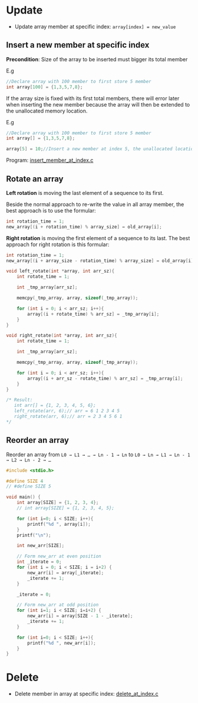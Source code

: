 # Update

* Update array member at specific index: ``array[index] = new_value``

## Insert a new member at specific index

**Precondition**: Size of the array to be inserted must bigger its total member

E.g 

```c
//Declare array with 100 member to first store 5 member
int array[100] = {1,3,5,7,8};
```

If the array size is fixed with its first total members, there will error later when inserting the new member because the array will then be extended to the unallocated memory location.

E.g

```c
//Declare array with 100 member to first store 5 member
int array[] = {1,3,5,7,8};

array[5] = 10;//Insert a new member at index 5, the unallocated location, result in memory segment fault
```

Program: [insert_member_at_index.c](insert_member_at_index.c)
 
## Rotate an array
**Left rotation** is moving the last element of a sequence to its first.

Beside the normal approach to re-write the value in all array member, the best approach is to use the formular:

```c
int rotation_time = 1;
new_array[(i + rotation_time) % array_size] = old_array[i];
```
**Right rotation** is moving the first element of a sequence to its last. The best approach for right rotation is this formular:
```c
int rotation_time = 1;
new_array[(i + array_size - rotation_time) % array_size] = old_array[i];
```
```c
void left_rotate(int *array, int arr_sz){
    int rotate_time = 1;

    int _tmp_array[arr_sz];

    memcpy(_tmp_array, array, sizeof(_tmp_array));

    for (int i = 0; i < arr_sz; i++){
        array[(i + rotate_time) % arr_sz] = _tmp_array[i];
    }
}

void right_rotate(int *array, int arr_sz){
    int rotate_time = 1;

    int _tmp_array[arr_sz];

    memcpy(_tmp_array, array, sizeof(_tmp_array));

    for (int i = 0; i < arr_sz; i++){
        array[(i + arr_sz - rotate_time) % arr_sz] = _tmp_array[i];
    }
}

/* Result:
   int arr[] = {1, 2, 3, 4, 5, 6};
   left_rotate(arr, 6);// arr = 6 1 2 3 4 5
   right_rotate(arr, 6);// arr = 2 3 4 5 6 1
*/
```
## Reorder an array
Reorder an array from ``L0 → L1 → … → Ln - 1 → Ln`` to ``L0 → Ln → L1 → Ln - 1 → L2 → Ln - 2 → …``

```c
#include <stdio.h>

#define SIZE 4
// #define SIZE 5

void main() {
    int array[SIZE] = {1, 2, 3, 4};
    // int array[SIZE] = {1, 2, 3, 4, 5};

	for (int i=0; i < SIZE; i++){
		printf("%d ", array[i]);
	}
    printf("\n");

    int new_arr[SIZE];

    // Form new_arr at even position
    int _iterate = 0;
    for (int i = 0; i < SIZE; i = i+2) {
        new_arr[i] = array[_iterate];
        _iterate += 1;
    }

    _iterate = 0;

    // Form new_arr at odd position
    for (int i=1; i < SIZE; i=i+2) {
        new_arr[i] = array[SIZE - 1 - _iterate];
        _iterate += 1;
	}

    for (int i=0; i < SIZE; i++){
		printf("%d ", new_arr[i]);
	}
}
```
# Delete

* Delete member in array at specific index: [delete_at_index.c](delete_at_index.c)
